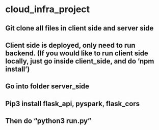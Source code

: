 # cloud_infra_project
## Git clone all files in client side and server side
## Client side is deployed, only need to run backend. (If you would like to run client side locally, just go inside client_side, and do ’npm install’)
## Go into folder server_side
## Pip3 install flask_api, pyspark, flask_cors
## Then do “python3 run.py”
